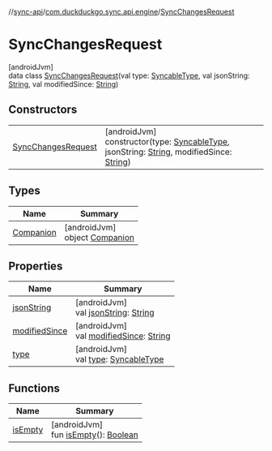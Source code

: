 //[sync-api](../../../index.md)/[com.duckduckgo.sync.api.engine](../index.md)/[SyncChangesRequest](index.md)

# SyncChangesRequest

[androidJvm]\
data class [SyncChangesRequest](index.md)(val type: [SyncableType](../-syncable-type/index.md), val jsonString: [String](https://kotlinlang.org/api/latest/jvm/stdlib/kotlin/-string/index.html), val modifiedSince: [String](https://kotlinlang.org/api/latest/jvm/stdlib/kotlin/-string/index.html))

## Constructors

| | |
|---|---|
| [SyncChangesRequest](-sync-changes-request.md) | [androidJvm]<br>constructor(type: [SyncableType](../-syncable-type/index.md), jsonString: [String](https://kotlinlang.org/api/latest/jvm/stdlib/kotlin/-string/index.html), modifiedSince: [String](https://kotlinlang.org/api/latest/jvm/stdlib/kotlin/-string/index.html)) |

## Types

| Name | Summary |
|---|---|
| [Companion](-companion/index.md) | [androidJvm]<br>object [Companion](-companion/index.md) |

## Properties

| Name | Summary |
|---|---|
| [jsonString](json-string.md) | [androidJvm]<br>val [jsonString](json-string.md): [String](https://kotlinlang.org/api/latest/jvm/stdlib/kotlin/-string/index.html) |
| [modifiedSince](modified-since.md) | [androidJvm]<br>val [modifiedSince](modified-since.md): [String](https://kotlinlang.org/api/latest/jvm/stdlib/kotlin/-string/index.html) |
| [type](type.md) | [androidJvm]<br>val [type](type.md): [SyncableType](../-syncable-type/index.md) |

## Functions

| Name | Summary |
|---|---|
| [isEmpty](is-empty.md) | [androidJvm]<br>fun [isEmpty](is-empty.md)(): [Boolean](https://kotlinlang.org/api/latest/jvm/stdlib/kotlin/-boolean/index.html) |
